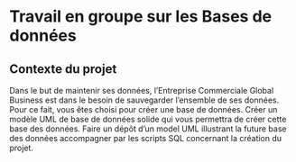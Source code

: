 # Travail en groupe sur les Bases de données
## Contexte du projet
Dans le but de maintenir ses données, l’Entreprise Commerciale Global Business est dans le
besoin de sauvegarder l’ensemble de ses données. Pour ce fait, vous êtes choisi pour créer une
base de données. Créer un modèle UML de base de données solide qui vous permettra de créer
cette base des données.
Faire un dépôt d’un model UML illustrant la future base des données accompagner par les
scripts SQL concernant la création du projet.
